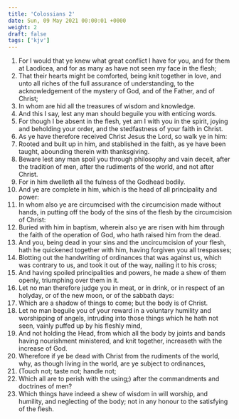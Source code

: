 ```yaml
---
title: 'Colossians 2'
date: Sun, 09 May 2021 00:00:01 +0000
weight: 2
draft: false
tags: ['kjv'] 
---
```


1. For I would that ye knew what great conflict I have for you, and for them at Laodicea, and for as many as have not seen my face in the flesh;
2. That their hearts might be comforted, being knit together in love, and unto all riches of the full assurance of understanding, to the acknowledgement of the mystery of God, and of the Father, and of Christ;
3. In whom are hid all the treasures of wisdom and knowledge.
4. And this I say, lest any man should beguile you with enticing words.
5. For though I be absent in the flesh, yet am I with you in the spirit, joying and beholding your order, and the stedfastness of your faith in Christ.
6. As ye have therefore received Christ Jesus the Lord, so walk ye in him:
7. Rooted and built up in him, and stablished in the faith, as ye have been taught, abounding therein with thanksgiving.
8. Beware lest any man spoil you through philosophy and vain deceit, after the tradition of men, after the rudiments of the world, and not after Christ.
9. For in him dwelleth all the fulness of the Godhead bodily.
10. And ye are complete in him, which is the head of all principality and power:
11. In whom also ye are circumcised with the circumcision made without hands, in putting off the body of the sins of the flesh by the circumcision of Christ:
12. Buried with him in baptism, wherein also ye are risen with him through the faith of the operation of God, who hath raised him from the dead.
13. And you, being dead in your sins and the uncircumcision of your flesh, hath he quickened together with him, having forgiven you all trespasses;
14. Blotting out the handwriting of ordinances that was against us, which was contrary to us, and took it out of the way, nailing it to his cross;
15. And having spoiled principalities and powers, he made a shew of them openly, triumphing over them in it.
16. Let no man therefore judge you in meat, or in drink, or in respect of an holyday, or of the new moon, or of the sabbath days:
17. Which are a shadow of things to come; but the body is of Christ.
18. Let no man beguile you of your reward in a voluntary humility and worshipping of angels, intruding into those things which he hath not seen, vainly puffed up by his fleshly mind,
19. And not holding the Head, from which all the body by joints and bands having nourishment ministered, and knit together, increaseth with the increase of God.
20. Wherefore if ye be dead with Christ from the rudiments of the world, why, as though living in the world, are ye subject to ordinances,
21. (Touch not; taste not; handle not;
22. Which all are to perish with the using;) after the commandments and doctrines of men?
23. Which things have indeed a shew of wisdom in will worship, and humility, and neglecting of the body; not in any honour to the satisfying of the flesh.
